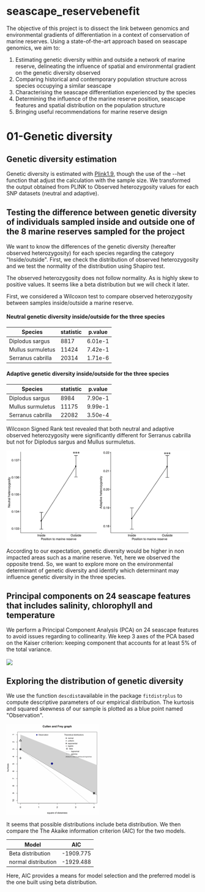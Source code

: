 # seascape_reservebenefit

The objective of this project is to dissect the link between genomics and environmental gradients of differentiation in a context of conservation of marine reserves.
Using a state-of-the-art approach based on seascape genomics, we aim to:

01. Estimating genetic diversity within and outside a network of marine reserve, delineating the influence of spatial and environmental gradient on the genetic diversity observed
02. Comparing historical and contemporary population structure across species occupying a similar seascape
03. Characterising the seascape differentiation experienced by the species
04. Determining the influence of the marine reserve position, seascape features and spatial distribution on the population structure 
05. Bringing useful recommendations for marine reserve design


# 01-Genetic diversity

## Genetic diversity estimation

Genetic diversity is estimated with [Plink1.9](https://www.cog-genomics.org/plink/1.9/basic_stats), though the use of the --het function that adjust the calculation with the sample size. 
We transformed the output obtained from PLINK to Observed heterozygosity values for each SNP datasets (neutral and adaptive).

## Testing the difference between genetic diversity of individuals sampled inside and outside one of the 8 marine reserves sampled for the project

We want to know the differences of the genetic diversity (hereafter observed heterozygosity) for each species regarding the category "Inside/outside".
First, we check the distribution of observed heterozygosity and we test the normality of the distribution using Shapiro test.

The observed heterozygosity does not follow normality.
As is highly skew to positive values. It seems like a beta distribution but we will check it later.

First, we considered a Wilcoxon test to compare observed heterozygosity between samples inside/outside a marine reserve.

#### Neutral genetic diversity inside/outside for the three species

| Species | statistic | p.value |
|--------|--------------------------------------------------|-------------|
| Diplodus sargus | 8817 | 6.01e-1 | 
| Mullus surmuletus | 11424 | 7.42e-1 |
| Serranus cabrilla | 20314 | 1.71e-6 |

#### Adaptive genetic diversity inside/outside for the three species

| Species | statistic | p.value |
|--------|--------------------------------------------------|-------------|
| Diplodus sargus | 8984 | 7.90e-1 | 
| Mullus surmuletus | 11175 | 9.99e-1 |
| Serranus cabrilla | 22082 | 3.50e-4 |

Wilcoxon Signed Rank test revealed that both neutral and adaptive observed heterozygosity were significantly different for Serranus cabrilla but not for Diplodus sargus and Mullus surmuletus.


<img align="center" height="240" src="01-genetic_diversity/FigS2.pdf"></img>

According to our expectation, genetic diversity would be higher in non impacted areas such as a marine reserve.
Yet, here we observed the opposite trend. 
So, we want to explore more on the environmental determinant of genetic diversity and identify which determinant may influence genetic diversity in the three species.

##  Principal components on 24 seascape features that includes salinity, chlorophyll and temperature

We perform a Principal Component Analysis (PCA) on 24 seascape features to avoid issues regarding to collinearity.
We keep 3 axes of the PCA based on the Kaiser criterion: keeping component that accounts for at least 5% of the total variance.

<img align="center" height="240" src="01-genetic_diversity/pca_axes.png"></img>

## Exploring the distribution of genetic diversity

We use the function `descdist`available in the package `fitdistrplus` to compute descriptive parameters of our empirical distribution.
The kurtosis and squared skewness of our sample is plotted as a blue point named "Observation".

<img align="center" height="240" src="01-genetic_diversity/observation.png"></img>

It seems that possible distributions include beta distribution.
We then compare the The Akaike information criterion (AIC) for the two models.

| Model | AIC|
|--------|-------------|
| Beta distribution | -1909.775 | 
| normal distribution | -1929.488 |

Here, AIC provides a means for model selection and the preferred model is the one built using beta distribution.